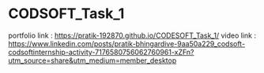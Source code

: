 # CODSOFT_Task_1
 portfolio 
link : https://pratik-192870.github.io/CODESOFT_Task_1/
video link : https://www.linkedin.com/posts/pratik-bhingardive-9aa50a229_codsoft-codsoftinternship-activity-7176580756062760961-xZFn?utm_source=share&utm_medium=member_desktop
